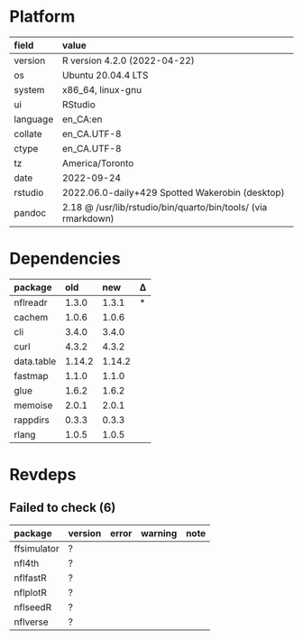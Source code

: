 # Platform

|field    |value                                                         |
|:--------|:-------------------------------------------------------------|
|version  |R version 4.2.0 (2022-04-22)                                  |
|os       |Ubuntu 20.04.4 LTS                                            |
|system   |x86_64, linux-gnu                                             |
|ui       |RStudio                                                       |
|language |en_CA:en                                                      |
|collate  |en_CA.UTF-8                                                   |
|ctype    |en_CA.UTF-8                                                   |
|tz       |America/Toronto                                               |
|date     |2022-09-24                                                    |
|rstudio  |2022.06.0-daily+429 Spotted Wakerobin (desktop)               |
|pandoc   |2.18 @ /usr/lib/rstudio/bin/quarto/bin/tools/ (via rmarkdown) |

# Dependencies

|package    |old    |new    |Δ  |
|:----------|:------|:------|:--|
|nflreadr   |1.3.0  |1.3.1  |*  |
|cachem     |1.0.6  |1.0.6  |   |
|cli        |3.4.0  |3.4.0  |   |
|curl       |4.3.2  |4.3.2  |   |
|data.table |1.14.2 |1.14.2 |   |
|fastmap    |1.1.0  |1.1.0  |   |
|glue       |1.6.2  |1.6.2  |   |
|memoise    |2.0.1  |2.0.1  |   |
|rappdirs   |0.3.3  |0.3.3  |   |
|rlang      |1.0.5  |1.0.5  |   |

# Revdeps

## Failed to check (6)

|package     |version |error |warning |note |
|:-----------|:-------|:-----|:-------|:----|
|ffsimulator |?       |      |        |     |
|nfl4th      |?       |      |        |     |
|nflfastR    |?       |      |        |     |
|nflplotR    |?       |      |        |     |
|nflseedR    |?       |      |        |     |
|nflverse    |?       |      |        |     |

